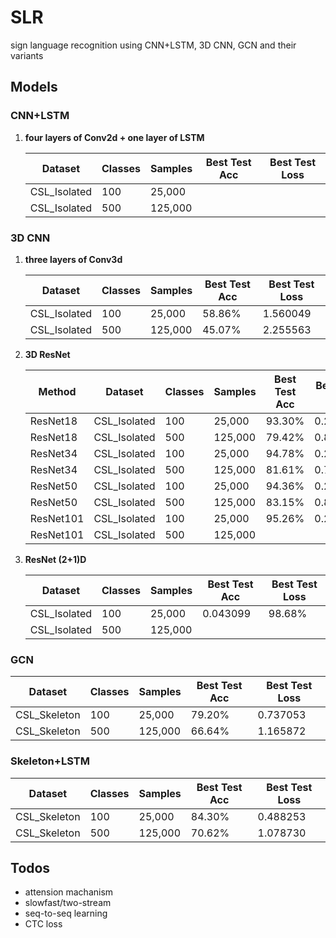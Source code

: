 # SLR
sign language recognition using CNN+LSTM, 3D CNN, GCN and their variants

## Models

### CNN+LSTM

1. **four layers of Conv2d + one layer of LSTM**

   | Dataset      | Classes | Samples | Best Test Acc | Best Test Loss |
   | ------------ | ------- | ------- | ------------- | -------------- |
   | CSL_Isolated | 100     | 25,000  |               |                |
   | CSL_Isolated | 500     | 125,000 |               |                |

### 3D CNN

1. **three layers of Conv3d**

   | Dataset      | Classes | Samples | Best Test Acc | Best Test Loss |
   | ------------ | ------- | ------- | ------------- | -------------- |
   | CSL_Isolated | 100     | 25,000  | 58.86%        | 1.560049       |
   | CSL_Isolated | 500     | 125,000 | 45.07%        | 2.255563       |
   
2. **3D ResNet**

   | Method    | Dataset      | Classes | Samples | Best Test Acc | Best Test Loss |
   | --------- | ------------ | ------- | ------- | ------------- | -------------- |
   | ResNet18  | CSL_Isolated | 100     | 25,000  | 93.30%        | 0.246169       |
   | ResNet18  | CSL_Isolated | 500     | 125,000 | 79.42%        | 0.800490       |
   | ResNet34  | CSL_Isolated | 100     | 25,000  | 94.78%        | 0.207592       |
   | ResNet34  | CSL_Isolated | 500     | 125,000 | 81.61%        | 0.750424       |
   | ResNet50  | CSL_Isolated | 100     | 25,000  | 94.36%        | 0.232631       |
   | ResNet50  | CSL_Isolated | 500     | 125,000 | 83.15%        | 0.803212       |
   | ResNet101 | CSL_Isolated | 100     | 25,000  | 95.26%        | 0.205430       |
   | ResNet101 | CSL_Isolated | 500     | 125,000 |               |                |

3. **ResNet (2+1)D**

   | Dataset      | Classes | Samples | Best Test Acc | Best Test Loss |
   | ------------ | ------- | ------- | ------------- | -------------- |
   | CSL_Isolated | 100     | 25,000  | 0.043099      | 98.68%         |
   | CSL_Isolated | 500     | 125,000 |               |                |

### GCN

| Dataset      | Classes | Samples | Best Test Acc | Best Test Loss |
| ------------ | ------- | ------- | ------------- | -------------- |
| CSL_Skeleton | 100     | 25,000  | 79.20%        | 0.737053       |
| CSL_Skeleton | 500     | 125,000 | 66.64%        | 1.165872       |

### Skeleton+LSTM

| Dataset      | Classes | Samples | Best Test Acc | Best Test Loss |
| ------------ | ------- | ------- | ------------- | -------------- |
| CSL_Skeleton | 100     | 25,000  | 84.30%        | 0.488253       |
| CSL_Skeleton | 500     | 125,000 | 70.62%        | 1.078730       |

## Todos

- attension machanism
- slowfast/two-stream
- seq-to-seq learning
- CTC loss

